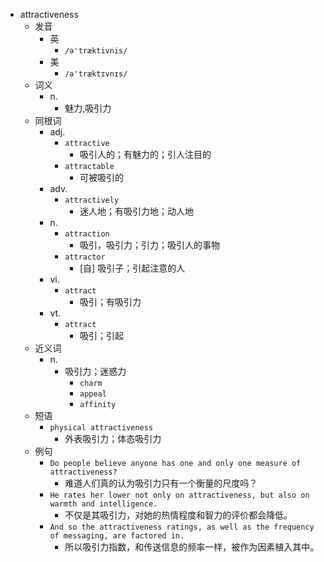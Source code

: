 - attractiveness
  - 发音
    - 英
      - `/ə'træktivnis/`
    - 美
      - `/ə'træktɪvnɪs/`
  - 词义
    - n.
      - 魅力,吸引力
  - 同根词
    - adj.
      - `attractive`
        - 吸引人的；有魅力的；引人注目的
      - `attractable`
        - 可被吸引的
    - adv.
      - `attractively`
        - 迷人地；有吸引力地；动人地
    - n.
      - `attraction`
        - 吸引，吸引力；引力；吸引人的事物
      - `attractor`
        - [自] 吸引子；引起注意的人
    - vi.
      - `attract`
        - 吸引；有吸引力
    - vt.
      - `attract`
        - 吸引；引起
  - 近义词
    - n.
      - 吸引力；迷惑力
        - `charm`
        - `appeal`
        - `affinity`
  - 短语
    - `physical attractiveness`
      - 外表吸引力；体态吸引力 
  - 例句
    - `Do people believe anyone has one and only one measure of attractiveness?`
      - 难道人们真的认为吸引力只有一个衡量的尺度吗？
    - `He rates her lower not only on attractiveness, but also on warmth and intelligence.`
      - 不仅是其吸引力，对她的热情程度和智力的评价都会降低。
    - `And so the attractiveness ratings, as well as the frequency of messaging, are factored in.`
      - 所以吸引力指数，和传送信息的频率一样，被作为因素植入其中。

